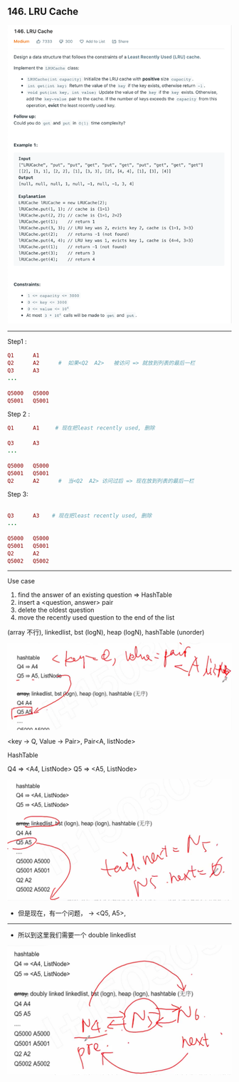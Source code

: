 ## 146. LRU Cache

![](img/2020-12-21-01-40-10.png)

---

Step1 : 

```ruby
Q1      A1     
Q2      A2      #  如果<Q2  A2>   被访问 => 就放到列表的最后一栏
Q3      A3
...

Q5000   Q5000
Q5001   Q5001
```


Step 2 :

```ruby
Q1      A1     # 现在把least recently used, 删除

Q3      A3
...

Q5000   Q5000
Q5001   Q5001
Q2      A2      #  当<Q2  A2> 访问过后 => 现在放到列表的最后一栏
```


Step 3:

```ruby

Q3      A3    # 现在把least recently used, 删除
...

Q5000   Q5000
Q5001   Q5001
Q2      A2 
Q5002   Q5002     
```

---

Use case

1. find the answer of an existing question => HashTable
2. insert a <question, answer> pair
3. delete the oldest question
4. move the recently used question to the end of the list


(array 不行), linkedlist, bst (logN), heap (logN), hashTable (unorder)

![](img/2020-12-21-02-17-43.png)

<key -> Q, Value -> Pair>,  Pair<A, listNode>

HashTable

Q4 => <A4, ListNode>
Q5 => <A5, ListNode>

![](img/2020-12-21-02-31-49.png)

- 但是现在，有一个问题， <Q4 A4> -> <Q5, A5>, 

---

- 所以到这里我们需要一个 double linkedlist

![](img/2020-12-21-02-35-42.png)




